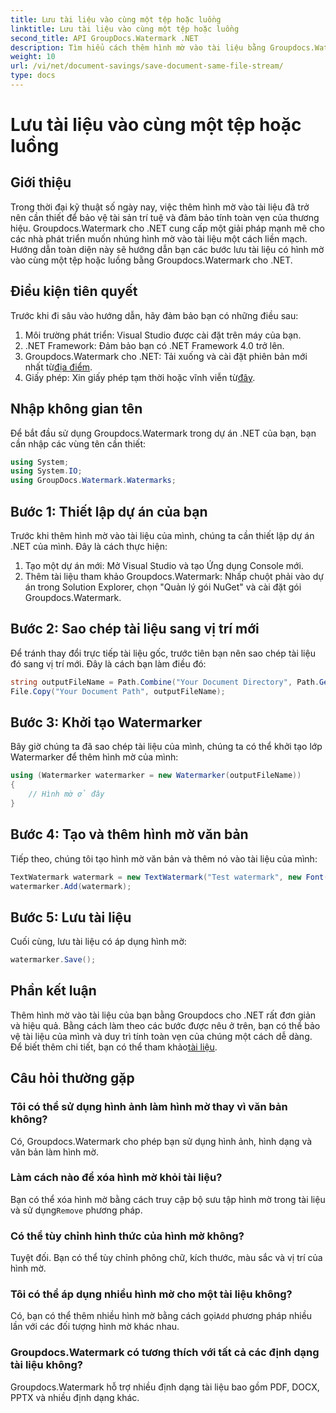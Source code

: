 ```yaml
---
title: Lưu tài liệu vào cùng một tệp hoặc luồng
linktitle: Lưu tài liệu vào cùng một tệp hoặc luồng
second_title: API GroupDocs.Watermark .NET
description: Tìm hiểu cách thêm hình mờ vào tài liệu bằng Groupdocs.Watermark cho .NET. Hướng dẫn này cung cấp hướng dẫn để đảm bảo tính toàn vẹn và bảo vệ tài liệu.
weight: 10
url: /vi/net/document-savings/save-document-same-file-stream/
type: docs
---
```

# Lưu tài liệu vào cùng một tệp hoặc luồng

## Giới thiệu
Trong thời đại kỹ thuật số ngày nay, việc thêm hình mờ vào tài liệu đã trở nên cần thiết để bảo vệ tài sản trí tuệ và đảm bảo tính toàn vẹn của thương hiệu. Groupdocs.Watermark cho .NET cung cấp một giải pháp mạnh mẽ cho các nhà phát triển muốn nhúng hình mờ vào tài liệu một cách liền mạch. Hướng dẫn toàn diện này sẽ hướng dẫn bạn các bước lưu tài liệu có hình mờ vào cùng một tệp hoặc luồng bằng Groupdocs.Watermark cho .NET.
## Điều kiện tiên quyết
Trước khi đi sâu vào hướng dẫn, hãy đảm bảo bạn có những điều sau:
1. Môi trường phát triển: Visual Studio được cài đặt trên máy của bạn.
2. .NET Framework: Đảm bảo bạn có .NET Framework 4.0 trở lên.
3.  Groupdocs.Watermark cho .NET: Tải xuống và cài đặt phiên bản mới nhất từ[địa điểm](https://releases.groupdocs.com/Watermark/net/).
4.  Giấy phép: Xin giấy phép tạm thời hoặc vĩnh viễn từ[đây](https://purchase.groupdocs.com/temporary-license/).
## Nhập không gian tên
Để bắt đầu sử dụng Groupdocs.Watermark trong dự án .NET của bạn, bạn cần nhập các vùng tên cần thiết:
```csharp
using System;
using System.IO;
using GroupDocs.Watermark.Watermarks;
```
## Bước 1: Thiết lập dự án của bạn
Trước khi thêm hình mờ vào tài liệu của mình, chúng ta cần thiết lập dự án .NET của mình. Đây là cách thực hiện:
1. Tạo một dự án mới: Mở Visual Studio và tạo Ứng dụng Console mới.
2. Thêm tài liệu tham khảo Groupdocs.Watermark: Nhấp chuột phải vào dự án trong Solution Explorer, chọn "Quản lý gói NuGet" và cài đặt gói Groupdocs.Watermark.
## Bước 2: Sao chép tài liệu sang vị trí mới
Để tránh thay đổi trực tiếp tài liệu gốc, trước tiên bạn nên sao chép tài liệu đó sang vị trí mới. Đây là cách bạn làm điều đó:
```csharp
string outputFileName = Path.Combine("Your Document Directory", Path.GetFileName("Your Document Path"));
File.Copy("Your Document Path", outputFileName);
```
## Bước 3: Khởi tạo Watermarker
Bây giờ chúng ta đã sao chép tài liệu của mình, chúng ta có thể khởi tạo lớp Watermarker để thêm hình mờ của mình:
```csharp
using (Watermarker watermarker = new Watermarker(outputFileName))
{
    // Hình mờ ở đây
}
```
## Bước 4: Tạo và thêm hình mờ văn bản
Tiếp theo, chúng tôi tạo hình mờ văn bản và thêm nó vào tài liệu của mình:
```csharp
TextWatermark watermark = new TextWatermark("Test watermark", new Font("Arial", 12));
watermarker.Add(watermark);
```
## Bước 5: Lưu tài liệu
Cuối cùng, lưu tài liệu có áp dụng hình mờ:
```csharp
watermarker.Save();
```
## Phần kết luận
Thêm hình mờ vào tài liệu của bạn bằng Groupdocs cho .NET rất đơn giản và hiệu quả. Bằng cách làm theo các bước được nêu ở trên, bạn có thể bảo vệ tài liệu của mình và duy trì tính toàn vẹn của chúng một cách dễ dàng. Để biết thêm chi tiết, bạn có thể tham khảo[tài liệu](https://tutorials.groupdocs.com/Watermark/net/).
## Câu hỏi thường gặp
### Tôi có thể sử dụng hình ảnh làm hình mờ thay vì văn bản không?
Có, Groupdocs.Watermark cho phép bạn sử dụng hình ảnh, hình dạng và văn bản làm hình mờ.
### Làm cách nào để xóa hình mờ khỏi tài liệu?
 Bạn có thể xóa hình mờ bằng cách truy cập bộ sưu tập hình mờ trong tài liệu và sử dụng`Remove` phương pháp.
### Có thể tùy chỉnh hình thức của hình mờ không?
Tuyệt đối. Bạn có thể tùy chỉnh phông chữ, kích thước, màu sắc và vị trí của hình mờ.
### Tôi có thể áp dụng nhiều hình mờ cho một tài liệu không?
 Có, bạn có thể thêm nhiều hình mờ bằng cách gọi`Add` phương pháp nhiều lần với các đối tượng hình mờ khác nhau.
### Groupdocs.Watermark có tương thích với tất cả các định dạng tài liệu không?
Groupdocs.Watermark hỗ trợ nhiều định dạng tài liệu bao gồm PDF, DOCX, PPTX và nhiều định dạng khác.